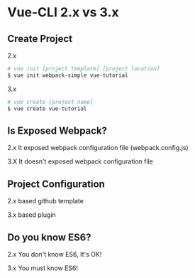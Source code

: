 Vue-CLI 2.x vs 3.x
==============

Create Project
---------------

2.x
```bash
# vue init [project template] [project location]
$ vue init webpack-simple vue-tutorial
```

3.x
```bash
# vue create [project name]
$ vue create vue-tutorial
```

Is Exposed Webpack?
---------------

2.x
It exposed webpack configuration file (webpack.config.js)

3.X
It doesn't exposed webpack configuration file

Project Configuration
---------------

2.x
based github template

3.x
based plugin

Do you know ES6?
---------------------

2.x
You don't know ES6, It's OK!

3.x
You must know ES6!
